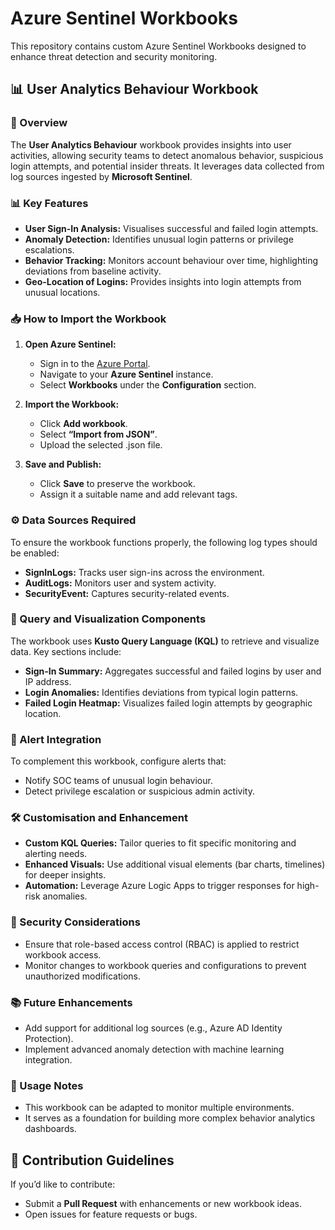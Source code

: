 # Azure Sentinel Workbooks

This repository contains custom Azure Sentinel Workbooks designed to enhance threat detection and security monitoring.

## 📊 User Analytics Behaviour Workbook

### 🎯 Overview
The **User Analytics Behaviour** workbook provides insights into user activities, allowing security teams to detect anomalous behavior, suspicious login attempts, and potential insider threats. It leverages data collected from log sources ingested by **Microsoft Sentinel**.

### 📊 Key Features
- **User Sign-In Analysis:** Visualises successful and failed login attempts.
- **Anomaly Detection:** Identifies unusual login patterns or privilege escalations.
- **Behavior Tracking:** Monitors account behaviour over time, highlighting deviations from baseline activity.
- **Geo-Location of Logins:** Provides insights into login attempts from unusual locations.

### 📥 How to Import the Workbook

1. **Open Azure Sentinel:**
   - Sign in to the [Azure Portal](https://portal.azure.com/).
   - Navigate to your **Azure Sentinel** instance.
   - Select **Workbooks** under the **Configuration** section.

2. **Import the Workbook:**
   - Click **Add workbook**.
   - Select **“Import from JSON”**.
   - Upload the selected .json file.

3. **Save and Publish:**
   - Click **Save** to preserve the workbook.
   - Assign it a suitable name and add relevant tags.

### ⚙️ Data Sources Required
To ensure the workbook functions properly, the following log types should be enabled:
- **SignInLogs:** Tracks user sign-ins across the environment.
- **AuditLogs:** Monitors user and system activity.
- **SecurityEvent:** Captures security-related events.

### 📡 Query and Visualization Components
The workbook uses **Kusto Query Language (KQL)** to retrieve and visualize data. Key sections include:
- **Sign-In Summary:** Aggregates successful and failed logins by user and IP address.
- **Login Anomalies:** Identifies deviations from typical login patterns.
- **Failed Login Heatmap:** Visualizes failed login attempts by geographic location.

### 🚨 Alert Integration
To complement this workbook, configure alerts that:
- Notify SOC teams of unusual login behaviour.
- Detect privilege escalation or suspicious admin activity.

### 🛠️ Customisation and Enhancement
- **Custom KQL Queries:** Tailor queries to fit specific monitoring and alerting needs.
- **Enhanced Visuals:** Use additional visual elements (bar charts, timelines) for deeper insights.
- **Automation:** Leverage Azure Logic Apps to trigger responses for high-risk anomalies.

### 🔐 Security Considerations
- Ensure that role-based access control (RBAC) is applied to restrict workbook access.
- Monitor changes to workbook queries and configurations to prevent unauthorized modifications.

### 📚 Future Enhancements
- Add support for additional log sources (e.g., Azure AD Identity Protection).
- Implement advanced anomaly detection with machine learning integration.

### 📄 Usage Notes
- This workbook can be adapted to monitor multiple environments.
- It serves as a foundation for building more complex behavior analytics dashboards.

## 🎉 Contribution Guidelines
If you’d like to contribute:
- Submit a **Pull Request** with enhancements or new workbook ideas.
- Open issues for feature requests or bugs.
